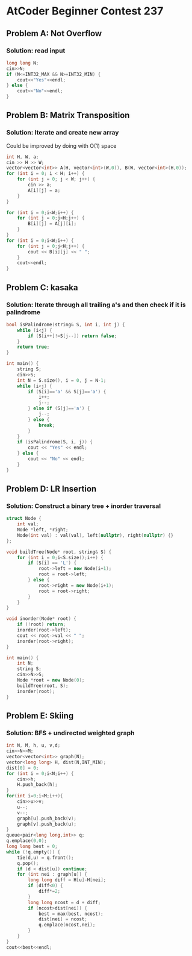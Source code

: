 # AtCoder Beginner Contest 237

## Problem A: Not Overflow

### Solution: read input

```c++
long long N;
cin>>N;
if (N<=INT32_MAX && N>=INT32_MIN) {
    cout<<"Yes"<<endl;
} else {
    cout<<"No"<<endl;
}
```

## Problem B: Matrix Transposition

### Solution: Iterate and create new array

Could be improved by doing with O(1) space

```c++
int H, W, a;
cin >> H >> W;
vector<vector<int>> A(H, vector<int>(W,0)), B(W, vector<int>(H,0));
for (int i = 0; i < H; i++) {
    for (int j = 0; j < W; j++) {
        cin >> a;
        A[i][j] = a;
    }
}

for (int i = 0;i<W;i++) {
    for (int j = 0;j<H;j++) {
        B[i][j] = A[j][i];
    }
}
for (int i = 0;i<W;i++) {
    for (int j = 0;j<H;j++) {
        cout << B[i][j] << " ";
    }
    cout<<endl;
}
```

## Problem C: kasaka

### Solution: Iterate through all trailing a's and then check if it is palindrome


```c++
bool isPalindrome(string& S, int i, int j) {
    while (i<j) {
        if (S[i++]!=S[j--]) return false;
    }
    return true;
}

int main() {
    string S;
    cin>>S;
    int N = S.size(), i = 0, j = N-1;
    while (i<j) {
        if (S[i]=='a' && S[j]=='a') {
            i++;
            j--;
        } else if (S[j]=='a') {
            j--;
        } else {
            break;
        }
    }
    if (isPalindrome(S, i, j)) {
        cout << "Yes" << endl;
    } else {
        cout << "No" << endl;
    }
}
```

## Problem D: LR Insertion

### Solution:  Construct a binary tree + inorder traversal

```c++
struct Node {
    int val;
    Node *left, *right;
    Node(int val) : val(val), left(nullptr), right(nullptr) {}
};

void buildTree(Node* root, string& S) {
    for (int i = 0;i<S.size();i++) {
        if (S[i] == 'L') {
            root->left = new Node(i+1);
            root = root->left;
        } else {
            root->right = new Node(i+1);
            root = root->right;
        }
    }
}

void inorder(Node* root) {
    if (!root) return;
    inorder(root->left);
    cout << root->val << " ";
    inorder(root->right);
}

int main() {
    int N;
    string S;
    cin>>N>>S;
    Node *root = new Node(0);
    buildTree(root, S);
    inorder(root);
}
```

## Problem E: Skiing

### Solution: BFS + undirected weighted graph

```c++
int N, M, h, u, v,d;
cin>>N>>M;
vector<vector<int>> graph(N);
vector<long long> H, dist(N,INT_MIN);
dist[0] = 0;
for (int i = 0;i<N;i++) {
    cin>>h;
    H.push_back(h);
}
for(int i=0;i<M;i++){
    cin>>u>>v;
    u--;
    v--;
    graph[u].push_back(v);
    graph[v].push_back(u);
}
queue<pair<long long,int>> q;
q.emplace(0,0);
long long best = 0;
while (!q.empty()) {
    tie(d,u) = q.front();
    q.pop();
    if (d < dist[u]) continue;
    for (int nei : graph[u]) {
        long long diff = H[u]-H[nei];
        if (diff<0) {
            diff*=2;
        }
        long long ncost = d + diff;
        if (ncost>dist[nei]) {
            best = max(best, ncost);
            dist[nei] = ncost;
            q.emplace(ncost,nei);
        }
    }
}
cout<<best<<endl;
```

